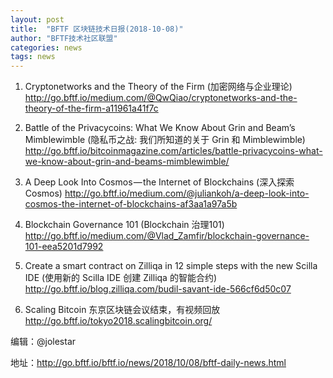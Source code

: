 ```yaml
---
layout: post
title:  "BFTF 区块链技术日报(2018-10-08)"
author: "BFTF技术社区联盟"
categories: news
tags: news
---
```


1. Cryptonetworks and the Theory of the Firm (加密网络与企业理论) <http://go.bftf.io/medium.com/@QwQiao/cryptonetworks-and-the-theory-of-the-firm-a11961a41f7c>

2. Battle of the Privacycoins: What We Know About Grin and Beam’s Mimblewimble (隐私币之战: 我们所知道的关于 Grin 和 Mimblewimble) <http://go.bftf.io/bitcoinmagazine.com/articles/battle-privacycoins-what-we-know-about-grin-and-beams-mimblewimble/>

4. A Deep Look Into Cosmos — the Internet of Blockchains (深入探索 Cosmos) <http://go.bftf.io/medium.com/@juliankoh/a-deep-look-into-cosmos-the-internet-of-blockchains-af3aa1a97a5b>

5. Blockchain Governance 101 (Blockchain 治理101) <http://go.bftf.io/medium.com/@Vlad_Zamfir/blockchain-governance-101-eea5201d7992>

6. Create a smart contract on Zilliqa in 12 simple steps with the new Scilla IDE (使用新的 Scilla IDE 创建 Zilliqa 的智能合约) <http://go.bftf.io/blog.zilliqa.com/budil-savant-ide-566cf6d50c07>

6. Scaling Bitcoin 东京区块链会议结束，有视频回放  <http://go.bftf.io/tokyo2018.scalingbitcoin.org/>

编辑：@jolestar

地址：http://go.bftf.io/bftf.io/news/2018/10/08/bftf-daily-news.html
